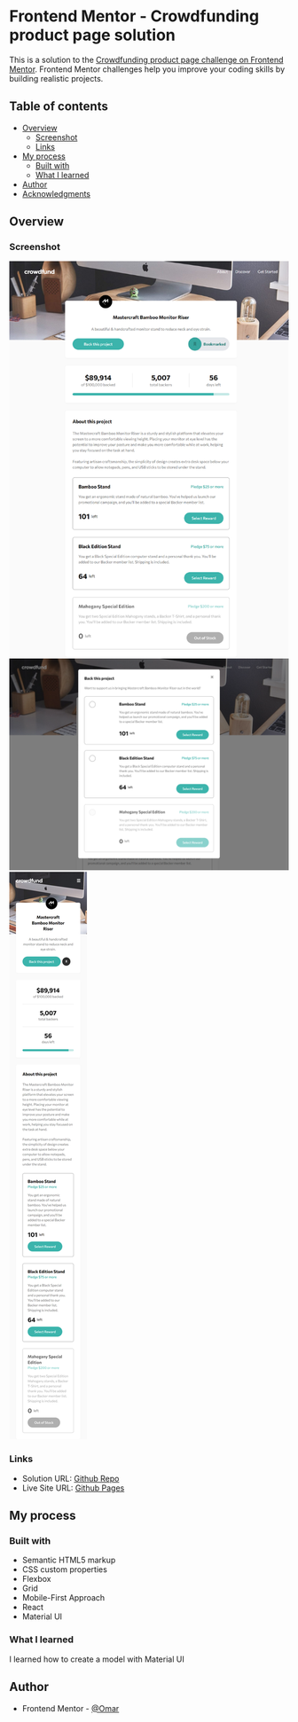 # Frontend Mentor - Crowdfunding product page solution

This is a solution to the [Crowdfunding product page challenge on Frontend Mentor](https://www.frontendmentor.io/challenges/crowdfunding-product-page-7uvcZe7ZR). Frontend Mentor challenges help you improve your coding skills by building realistic projects.

## Table of contents

- [Overview](#overview)
  - [Screenshot](#screenshot)
  - [Links](#links)
- [My process](#my-process)
  - [Built with](#built-with)
  - [What I learned](#what-i-learned)
- [Author](#author)
- [Acknowledgments](#acknowledgments)

## Overview

### Screenshot

![Desktop View](./screenshot/screenshot_1.png)
![Mobile View](./screenshot/screenshot_2.png)
![Mobile View with menu](./screenshot/screenshot_3.png)

### Links

- Solution URL: [Github Repo](https://github.com/to-my-learning-path/crowdfunding-product-page)
- Live Site URL: [Github Pages](https://to-my-learning-path.github.io/crowdfunding-product-page)

## My process

### Built with

- Semantic HTML5 markup
- CSS custom properties
- Flexbox
- Grid
- Mobile-First Approach
- React
- Material UI

### What I learned

I learned how to create a model with Material UI

## Author

- Frontend Mentor - [@Omar](https://www.frontendmentor.io/profile/to-my-learning-path)
